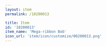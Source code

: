 ```yaml
---
layout: item
permalink: /10200013

title: Item
id: '10200013'
item_name: 'Mega-ribbon Bob'
icon_url: 'item/icon/customize/00200013.png'
---
```

